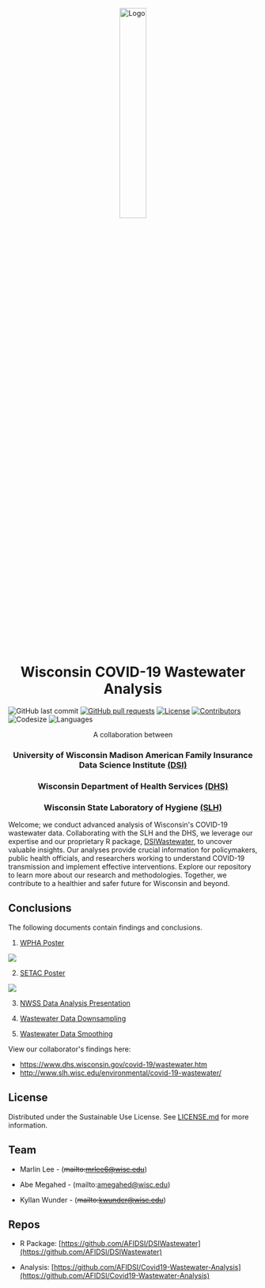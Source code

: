 <p align="center">
  <div align="center">
    <img src="./images/covid-droplet.svg" alt="Logo" style="width:33%">
  </div>
</p>

<h1 align="center">  Wisconsin COVID-19 Wastewater Analysis </h1>

![GitHub last commit](https://img.shields.io/github/last-commit/AFIDSI/Covid19-Wastewater-Analysis)
[![GitHub pull requests](https://img.shields.io/github/issues-pr/AFIDSI/Covid19-Wastewater-Analysis)](https://github.com/AFIDSI/Covid19-Wastewater-Analysis/pulls)
[![License](https://img.shields.io/badge/license-Sustainable_Use_License-green)](./LICENSE.md)
[![Contributors](https://img.shields.io/github/contributors/AFIDSI/Covid19-Wastewater-Analysis)](https://github.com/AFIDSI/Covid19-Wastewater-Analysis/graphs/contributors)
![Codesize](https://img.shields.io/github/languages/code-size/AFIDSI/Covid19-Wastewater-Analysis) 
![Languages](https://img.shields.io/github/languages/count/AFIDSI/Covid19-Wastewater-Analysis)

<p align="center"> A collaboration between </p>
<h3 align="center"> University of Wisconsin Madison American Family Insurance Data Science Institute <a href="https://datascience.wisc.edu">(DSI)</a> </h3>
<h3 align="center"> Wisconsin Department of Health Services <a href="https://www.dhs.wisconsin.gov">(DHS)</a> </h3>
<h3 align="center"> Wisconsin State Laboratory of Hygiene <a href="https://www.slh.wisc.edu">(SLH)</a> </h3>

Welcome; we conduct advanced analysis of Wisconsin's COVID-19 wastewater data. Collaborating with the SLH and the DHS, we leverage our expertise and our proprietary R package, [DSIWastewater](https://github.com/AFIDSI/DSIWastewater), to uncover valuable insights. Our analyses provide crucial information for policymakers, public health officials, and researchers working to understand COVID-19 transmission and implement effective interventions. Explore our repository to learn more about our research and methodologies. Together, we contribute to a healthier and safer future for Wisconsin and beyond.




## Conclusions
The following documents contain findings and conclusions.


1. [WPHA Poster](./conclusions/WPHA-Poster/WPHA-Poster.pdf)

<image src="./conclusions/WPHA-Poster/WPHA-Poster.jpg" align="center" >

2. [SETAC Poster](./conclusions/SETAC-Poster/SETAC-Poster.pdf)

<image src="./conclusions/SETAC-Poster/SETAC-Poster.png" align="center" >

3. [NWSS Data Analysis Presentation](./conclusions/NWSS-Data-Analysis-Presentation_5-2-2023/5-2_DHS-presentation.pdf)

4. [Wastewater Data Downsampling](./conclusions/downsampling/wastewater-data-downsampling.pdf)

5. [Wastewater Data Smoothing](./conclusions/smoothing/wastewater-data-smoothing.pdf)


View our collaborator's findings here:
- <https://www.dhs.wisconsin.gov/covid-19/wastewater.htm>
- <http://www.slh.wisc.edu/environmental/covid-19-wastewater/>

## License
Distributed under the Sustainable Use License. See [LICENSE.md](./LICENSE.md) for more information.


## Team
- Marlin Lee - (~~mailto:mrlee6@wisc.edu~~)


- Abe Megahed - (mailto:amegahed@wisc.edu)

- Kyllan Wunder - (~~mailto:kwunder@wisc.edu~~)


## Repos
- R Package: [https://github.com/AFIDSI/DSIWastewater](https://github.com/AFIDSI/DSIWastewater)

- Analysis: [https://github.com/AFIDSI/Covid19-Wastewater-Analysis](https://github.com/AFIDSI/Covid19-Wastewater-Analysis)
